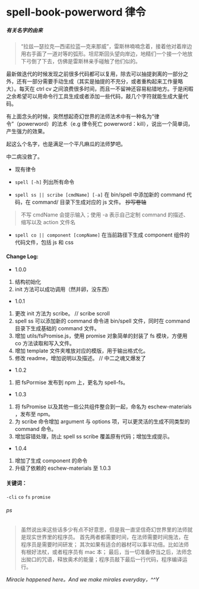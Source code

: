 # spell-book-powerword 律令

##### 有关名字的由来

> “拉兹—瑟拉克—西诺拉蓝—克来那威”，雷斯林喃喃念着，接着他对着岸边用右手画了一道对等的弧形。坦尼斯回头望向岸边，地精们一个接一个地放下弓倒了下去，仿佛是雷斯林亲手碰触了他们似的。

最新做迭代的时候发现之前很多代码都可以复用，除去可以抽提剥离的一部分之外，还有一部分需要手动生成（其实是抽提的不充分，或者重构起来工作量略大）。每天在 ctrl cv 之间浪费很多时间，而且一不留神还容易粘错地方。于是闲暇之余希望可以用命令行工具生成或者添加一些代码，敲几个字符就能生成大量代码。

有上面念头的时候，突然想起奇幻世界的法师法术中有一种名为“律令”（powerword）的法术（e.g 律令死亡 powerword：kill），说出一个简单词，产生强力的效果。

起这么个名字，也是满足一个平凡麻瓜的法师梦吧。

中二病没救了。

- 现有律令

- `spell [-h]` 列出所有命令
- `spell ss || scribe [cmdName] [-a]` 在 bin/spell 中添加新的 command 代码，在 command/ 目录下生成对应的 js 文件。 ~~抄写卷轴~~
> 不写 cmdName 会提示输入；使用 -a 表示自己定制 command 的描述、缩写以及 action 文件名
- `spell co || component [compName]` 在当前路径下生成 component 组件的代码文件，包括 js 和 css 
#### Change Log: ####

- 1.0.0

1. 结构初始化
2. init 方法可以成功调用（然并卵，没东西）

- 1.0.1

1. 更改 init 方法为 scribe。 // scribe scroll
2. spell ss 可以添加新的 command 命令进 bin/spell 文件，同时在 command 目录下生成基础的 command 文件。
3. 增加 utils/fsPromise.js，使用 promise 对象简单的封装了 fs 模块，方便用 co 方法读取和写入文件。
4. 增加 template 文件夹堆放对应的模版，用于输出格式化。
5. 修改 readme，增加说明以及描述。 // 中二之魂又爆发了

- 1.0.2

1. 把 fsPormise 发布到 npm 上，更名为 spell-fs。

- 1.0.3

1. 将 fsPromise 以及其他一些公共组件整合到一起，命名为 eschew-materials ，发布至 npm。
2. 为 scribe 命令增加 argument 与 options 项，可以更灵活的生成不同类型的 command 命令。
3. 增加容错处理，防止 spell ss scribe 覆盖原有代码；增加生成提示。

- 1.0.4

1. 增加了生成 component 的命令
2. 升级了依赖的 eschew-materials 至 1.0.3

#### 关键词：
`-cli`
`co`
`fs`
`promise`


###### ps

>虽然说出来这些话多少有点不好意思，但是我一直坚信奇幻世界里的法师就是现实世界里的程序员。
>首先两者都需要时间，在法师需要时间施法，在程序员是需要时间研发；
>其次如果有适合的器材可以事半功倍。比如法师有根好法杖，或者程序员有 mac 本；
>最后，当一切准备停当之后，法师念出拗口的咒语，释放奥术的能量；程序员敲下最后一行代码，程序编译运行。

*Miracle happened here。And we make mirales everyday，^^Y*
